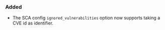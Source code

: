 ### Added

- The SCA config `ignored_vulnerabilities` option now supports taking a CVE id as identifier.
